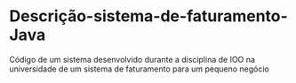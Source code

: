 # Descrição-sistema-de-faturamento-Java

Código de um sistema desenvolvido durante a disciplina de IOO na universidade de um sistema de faturamento para um pequeno negócio
